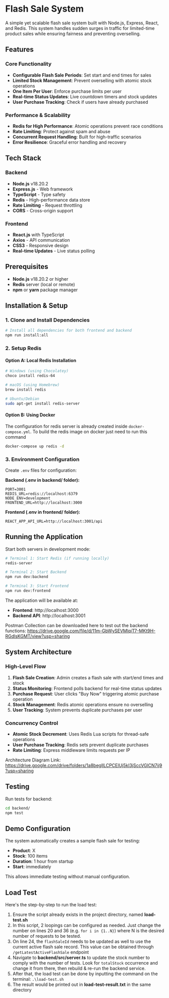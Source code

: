# Flash Sale System

A simple yet scalable flash sale system built with Node.js, Express, React, and Redis. This system handles sudden surges in traffic for limited-time product sales while ensuring fairness and preventing overselling.

## Features

### Core Functionality
- **Configurable Flash Sale Periods**: Set start and end times for sales
- **Limited Stock Management**: Prevent overselling with atomic stock operations
- **One Item Per User**: Enforce purchase limits per user
- **Real-time Status Updates**: Live countdown timers and stock updates
- **User Purchase Tracking**: Check if users have already purchased

### Performance & Scalability
- **Redis for High Performance**: Atomic operations prevent race conditions
- **Rate Limiting**: Protect against spam and abuse
- **Concurrent Request Handling**: Built for high-traffic scenarios
- **Error Resilience**: Graceful error handling and recovery

## Tech Stack

### Backend
- **Node.js** v18.20.2
- **Express.js** - Web framework
- **TypeScript** - Type safety
- **Redis** - High-performance data store
- **Rate Limiting** - Request throttling
- **CORS** - Cross-origin support

### Frontend
- **React.js** with TypeScript
- **Axios** - API communication
- **CSS3** - Responsive design
- **Real-time Updates** - Live status polling

## Prerequisites

- **Node.js** v18.20.2 or higher
- **Redis** server (local or remote)
- **npm** or **yarn** package manager

## Installation & Setup

### 1. Clone and Install Dependencies

```bash
# Install all dependencies for both frontend and backend
npm run install:all
```

### 2. Setup Redis

#### Option A: Local Redis Installation
```bash
# Windows (using Chocolatey)
choco install redis-64

# macOS (using Homebrew)
brew install redis

# Ubuntu/Debian
sudo apt-get install redis-server
```

#### Option B: Using Docker
The configuration for redis server is already created inside ```docker-compose.yml```.
To build the redis image on docker just need to run this command
```bash
docker-compose up redis -d
```

### 3. Environment Configuration

Create `.env` files for configuration:

**Backend (.env in backend/ folder):**
```env
PORT=3001
REDIS_URL=redis://localhost:6379
NODE_ENV=development
FRONTEND_URL=http://localhost:3000
```

**Frontend (.env in frontend/ folder):**
```env
REACT_APP_API_URL=http://localhost:3001/api
```

## Running the Application

Start both servers in development mode:

```bash
# Terminal 1: Start Redis (if running locally)
redis-server

# Terminal 2: Start Backend
npm run dev:backend

# Terminal 3: Start Frontend
npm run dev:frontend
```

The application will be available at:
- **Frontend**: http://localhost:3000
- **Backend API**: http://localhost:3001

Postman Collection can be downloaded here to test out the backend functions: https://drive.google.com/file/d/11m-GbWySEVMlqiT7-MKt9H-RGdlsKGMT/view?usp=sharing

## System Architecture

### High-Level Flow

1. **Flash Sale Creation**: Admin creates a flash sale with start/end times and stock
2. **Status Monitoring**: Frontend polls backend for real-time status updates
3. **Purchase Request**: User clicks "Buy Now" triggering atomic purchase operation
4. **Stock Management**: Redis atomic operations ensure no overselling
5. **User Tracking**: System prevents duplicate purchases per user

### Concurrency Control

- **Atomic Stock Decrement**: Uses Redis Lua scripts for thread-safe operations
- **User Purchase Tracking**: Redis sets prevent duplicate purchases
- **Rate Limiting**: Express middleware limits requests per IP

Architecture Diagram Link: https://drive.google.com/drive/folders/1a8begllLCPCElUj5kI3jSccVGlCN7ij9?usp=sharing

## Testing

Run tests for backend:
```bash
cd backend/
npm test
```

## Demo Configuration

The system automatically creates a sample flash sale for testing:
- **Product**: X
- **Stock**: 100 items
- **Duration**: 1 hour from startup
- **Start**: immediately

This allows immediate testing without manual configuration.

## Load Test
Here's the step-by-step to run the load test:
1. Ensure the script already exists in the project directory, named **load-test.sh**
2. In this script, 2 loopings can be configured as needed. Just change the number on lines 20 and 36 (e.g. ```for i in {1..N}```) where N is the desired number of requests to be tested.
3. On line 24, the ```flashSaleId``` needs to be updated as well to use the current active flash sale record. This value can be obtained through ```/getLatestActiveFlashSale``` endpoint
4. Navigate to **backend/src/server.ts** to update the stock number to comply with the number of tests. Look for ```totalStock``` occurrence and change it from there, then rebuild & re-run the backend service.
5. After that, the load test can be done by inputting the command on the terminal: ```.\load-test.sh```
6. The result would be printed out in **load-test-result.txt** in the same directory
